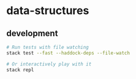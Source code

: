 # data-structures

## development

```bash
# Run tests with file watching
stack test --fast --haddock-deps --file-watch

# Or interactively play with it
stack repl
```
